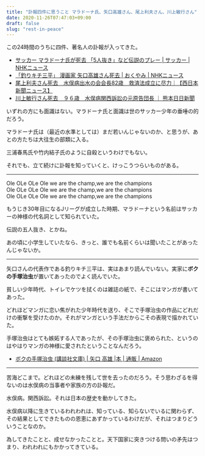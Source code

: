 ```yaml
---
title: "訃報四件に思うこと マラドーナ氏、矢口高雄さん、尾上利夫さん、川上敏行さん"
date: 2020-11-26T07:47:03+09:00
draft: false
slug: "rest-in-peace"
---
```


この24時間のうちに四件、著名人の訃報が入ってきた。

* [サッカー マラドーナ氏が死去 「5人抜き」など伝説のプレー | サッカー | NHKニュース](https://www3.nhk.or.jp/news/html/20201126/k10012731231000.html)
* [「釣りキチ三平」 漫画家 矢口高雄さん死去 | おくやみ | NHKニュース](https://www3.nhk.or.jp/news/html/20201125/k10012730031000.html)
* [尾上利夫さん死去　水俣病出水の会会長82歳　救済法成立に尽力｜【西日本新聞ニュース】](https://www.nishinippon.co.jp/item/n/667506/)
* [川上敏行さん死去　９６歳　水俣病関西訴訟の元原告団長 ｜ 熊本日日新聞](https://this.kiji.is/703742161550689377?c=92619697908483575)

いずれの方にも面識はない。マラドーナ氏と面識は世のサッカー少年の垂唾の的だろう。

マラドーナ氏は（最近の水準としては）まだ若いんじゃないのか、と思うが、あとの方たちは大往生の部類に入る。

三浦春馬氏や竹内結子氏のように自殺というわけでもない。

それでも、立て続けに訃報を知っていくと、けっこうつらいものがある。

---

Ole OLe OLe Ole we are the champ,we are the champions  
Ole OLe OLe Ole we are the champ,we are the champions  
Ole OLe OLe Ole we are the champ,we are the champions

もうじき30年目になるJリーグが成立した時期、マラドーナという名前はサッカーの神様の代名詞として知られていた。

伝説の五人抜き、とかね。

あの頃に小学生していたなら、きっと、誰でも名前くらいは聞いたことがあったんじゃないか。

---

矢口さんの代表作である釣りキチ三平は、実はあまり読んでいない。実家に**ボクの手塚治虫**が置いてあったのでよく読んでいた。

貧しい少年時代、トイレでケツを拭くのは雑誌の紙で、そこにはマンガが書いてあった。

どれほどマンガに恋い焦がれた少年時代を送り、そこで手塚治虫の作品にどれだけの衝撃を受けたのか。それがマンガという手法だからこその表現で描かれていた。

手塚治虫はとても嫉妬する人であったが、その手塚治虫に褒められた、というのはやはりマンガの神様に愛されたということなんだろう。

* [ボクの手塚治虫 (講談社文庫) | 矢口 高雄 |本 | 通販 | Amazon](https://www.amazon.co.jp/dp/4061855824)

---

苦海どこまで。どれほどの未練を残して世を去ったのだろう。そう思わざるを得ないのは水俣病の当事者や家族の方の訃報だ。

水俣病。関西訴訟。それは日本の歴史を動かしてきた。

水俣病以降に生きているわれわれは、知っている、知らないでいるに関わらず、その結果としてできたものの恩恵にあずかっているわけだが、それはつまりどういうことなのか。

為してきたことと、成せなかったことと。天下国家に突きつける問いの矛先はつまり、われわれにもかかってきている。
